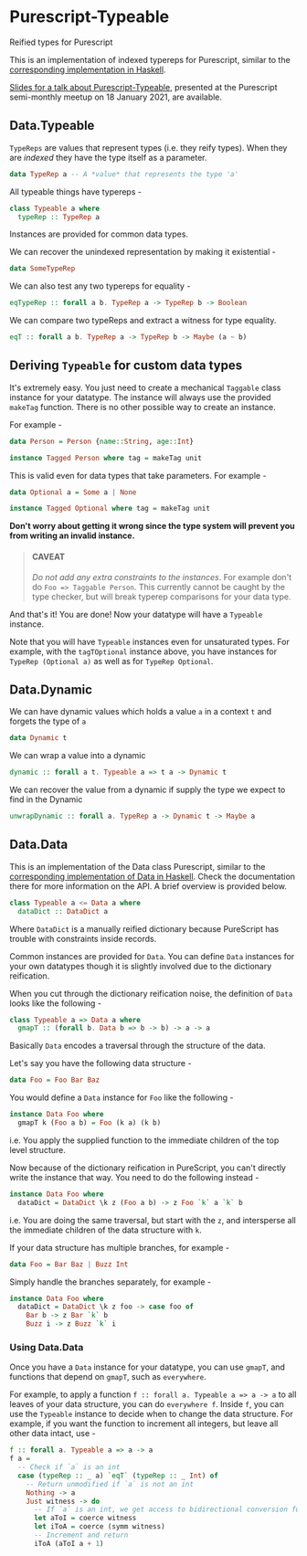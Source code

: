 # Purescript-Typeable
Reified types for Purescript

This is an implementation of indexed typereps for Purescript, similar to the [corresponding implementation in Haskell](https://hackage.haskell.org/package/base/docs/Type-Reflection.html#t:TypeRep).

[Slides for a talk about Purescript-Typeable](https://speakerdeck.com/ajnsit/purescript-typeable), presented at the Purescript semi-monthly meetup on 18 January 2021, are available.

## Data.Typeable

`TypeReps` are values that represent types (i.e. they reify types). When they are *indexed* they have the type itself as a parameter.

```purescript
data TypeRep a -- A *value* that represents the type 'a'
```

All typeable things have typereps -

```purescript
class Typeable a where
  typeRep :: TypeRep a
```

Instances are provided for common data types.

We can recover the unindexed representation by making it existential -

```purescript
data SomeTypeRep
```

We can also test any two typereps for equality -

```purescript
eqTypeRep :: forall a b. TypeRep a -> TypeRep b -> Boolean
```

We can compare two typeReps and extract a witness for type equality.

```purescript
eqT :: forall a b. TypeRep a -> TypeRep b -> Maybe (a ~ b)
```

## Deriving `Typeable` for custom data types

It's extremely easy. You just need to create a mechanical `Taggable` class instance for your datatype. The instance will always use the provided `makeTag` function. There is no other possible way to create an instance.

For example -

```purescript
data Person = Person {name::String, age::Int}

instance Tagged Person where tag = makeTag unit
```

This is valid even for data types that take parameters. For example -

```purescript
data Optional a = Some a | None

instance Tagged Optional where tag = makeTag unit
```

**Don't worry about getting it wrong since the type system will prevent you from writing an invalid instance.**

> #### CAVEAT
> *Do not add any extra constraints to the instances*. For example don't do `Foo => Taggable Person`. This currently cannot be caught by the type checker, but will break typerep comparisons for your data type.

And that's it! You are done! Now your datatype will have a `Typeable` instance.

Note that you will have `Typeable` instances even for unsaturated types. For example, with the `tagTOptional` instance above, you have instances for `TypeRep (Optional a)` as well as for `TypeRep Optional`.

## Data.Dynamic

We can have dynamic values which holds a value `a` in a context `t` and forgets the type of `a`

```purescript
data Dynamic t
```

We can wrap a value into a dynamic

```purescript
dynamic :: forall a t. Typeable a => t a -> Dynamic t
```

We can recover the value from a dynamic if supply the type we expect to find in the Dynamic

```purescript
unwrapDynamic :: forall a. TypeRep a -> Dynamic t -> Maybe a
```

## Data.Data

This is an implementation of the Data class Purescript, similar to the [corresponding implementation of Data in Haskell](https://hackage.haskell.org/package/base/docs/Data-Data.html). Check the documentation there for more information on the API. A brief overview is provided below.

```purescript
class Typeable a <= Data a where
  dataDict :: DataDict a
```

Where `DataDict` is a manually reified dictionary because PureScript has trouble with constraints inside records.

Common instances are provided for `Data`. You can define `Data` instances for your own datatypes though it is slightly involved due to the dictionary reification.

When you cut through the dictionary reification noise, the definition of `Data` looks like the following -

```purescript
class Typeable a => Data a where
  gmapT :: (forall b. Data b => b -> b) -> a -> a
```

Basically `Data` encodes a traversal through the structure of the data.

Let's say you have the following data structure -

```purescript
data Foo = Foo Bar Baz
```

You would define a `Data` instance for `Foo` like the following -

```purescript
instance Data Foo where
  gmapT k (Foo a b) = Foo (k a) (k b)
```

i.e. You apply the supplied function to the immediate children of the top level structure.

Now because of the dictionary reification in PureScript, you can't directly write the instance that way. You need to do the following instead -

```purescript
instance Data Foo where
  dataDict = DataDict \k z (Foo a b) -> z Foo `k` a `k` b
```

i.e. You are doing the same traversal, but start with the `z`, and intersperse all the immediate children of the data structure with `k`.

If your data structure has multiple branches, for example -

```purescript
data Foo = Bar Baz | Buzz Int
```

Simply handle the branches separately, for example -

```purescript
instance Data Foo where
  dataDict = DataDict \k z foo -> case foo of
    Bar b -> z Bar `k` b
    Buzz i -> z Buzz `k` i
```

### Using Data.Data

Once you have a `Data` instance for your datatype, you can use `gmapT`, and functions that depend on `gmapT`, such as `everywhere`.

For example, to apply a function `f :: forall a. Typeable a => a -> a` to all leaves of your data structure, you can do `everywhere f`. Inside `f`, you can use the `Typeable` instance to decide when to change the data structure. For example, if you want the function to increment all integers, but leave all other data intact, use -

```purescript
f :: forall a. Typeable a => a -> a
f a =
  -- Check if `a` is an int
  case (typeRep :: _ a) `eqT` (typeRep :: _ Int) of
    -- Return unmodified if `a` is not an int
    Nothing -> a
    Just witness -> do
      -- If `a` is an int, we get access to bidirectional conversion functions
      let aToI = coerce witness
      let iToA = coerce (symm witness)
      -- Increment and return
      iToA (aToI a + 1)
```

